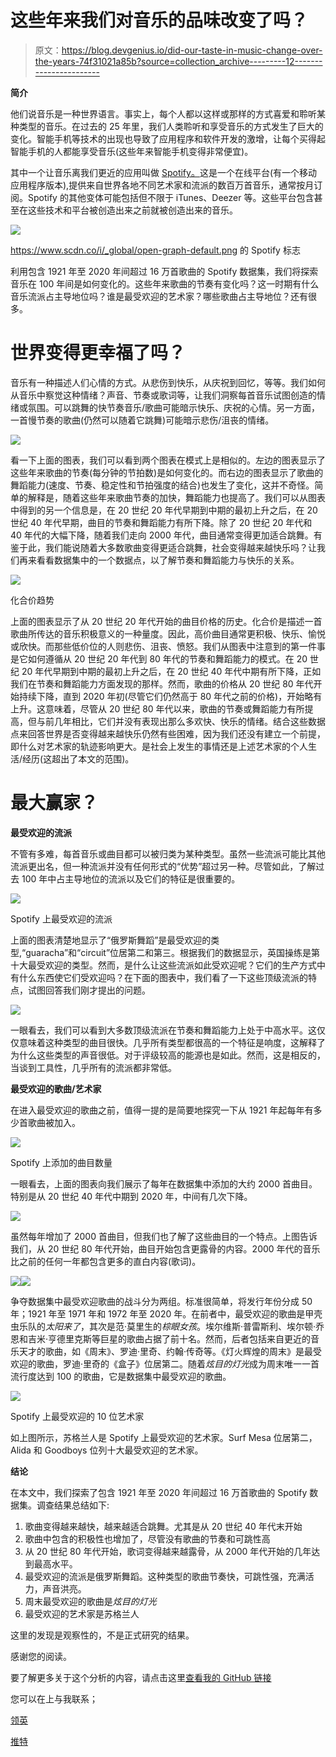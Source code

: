 # 这些年来我们对音乐的品味改变了吗？

> 原文：<https://blog.devgenius.io/did-our-taste-in-music-change-over-the-years-74f31021a85b?source=collection_archive---------12----------------------->

**简介**

他们说音乐是一种世界语言。事实上，每个人都以这样或那样的方式喜爱和聆听某种类型的音乐。在过去的 25 年里，我们人类聆听和享受音乐的方式发生了巨大的变化。智能手机等技术的出现也导致了应用程序和软件开发的激增，让每个买得起智能手机的人都能享受音乐(这些年来智能手机变得非常便宜)。

其中一个让音乐离我们更近的应用叫做 [Spotify。](https://www.spotify.com)这是一个在线平台(有一个移动应用程序版本),提供来自世界各地不同艺术家和流派的数百万首音乐，通常按月订阅。Spotify 的其他变体可能包括但不限于 iTunes、Deezer 等。这些平台包含甚至在这些技术和平台被创造出来之前就被创造出来的音乐。

![](img/5e54d2f95dc67fce0b2966478015d279.png)

https://www.scdn.co/i/_global/open-graph-default.png 的 Spotify 标志

利用包含 1921 年至 2020 年间超过 16 万首歌曲的 Spotify 数据集，我们将探索音乐在 100 年间是如何变化的。这些年来歌曲的节奏有变化吗？这一时期有什么音乐流派占主导地位吗？谁是最受欢迎的艺术家？哪些歌曲占主导地位？还有很多。

# 世界变得更幸福了吗？

音乐有一种描述人们心情的方式。从悲伤到快乐，从庆祝到回忆，等等。我们如何从音乐中察觉这种情绪？声音、节奏或歌词等，让我们洞察每首音乐试图创造的情绪或氛围。可以跳舞的快节奏音乐/歌曲可能暗示快乐、庆祝的心情。另一方面，一首慢节奏的歌曲(仍然可以随着它跳舞)可能暗示悲伤/沮丧的情绪。

![](img/4f6795fb44b932579c3a60d5e43b9d2c.png)

看一下上面的图表，我们可以看到两个图表在模式上是相似的。左边的图表显示了这些年来歌曲的节奏(每分钟的节拍数)是如何变化的。而右边的图表显示了歌曲的舞蹈能力(速度、节奏、稳定性和节拍强度的结合)也发生了变化，这并不奇怪。简单的解释是，随着这些年来歌曲节奏的加快，舞蹈能力也提高了。我们可以从图表中得到的另一个信息是，在 20 世纪 20 年代早期到中期的最初上升之后，在 20 世纪 40 年代早期，曲目的节奏和舞蹈能力有所下降。除了 20 世纪 20 年代和 40 年代的大幅下降，随着我们走向 2000 年代，曲目通常变得更加适合跳舞。有鉴于此，我们能说随着大多数歌曲变得更适合跳舞，社会变得越来越快乐吗？让我们再来看看数据集中的一个数据点，以了解节奏和舞蹈能力与快乐的关系。

![](img/2d488229a77beaf92bf37f679675c9be.png)

化合价趋势

上面的图表显示了从 20 世纪 20 年代开始的曲目价格的历史。化合价是描述一首歌曲所传达的音乐积极意义的一种量度。因此，高价曲目通常更积极、快乐、愉悦或欣快。而那些低价位的人则悲伤、沮丧、愤怒。我们从图表中注意到的第一件事是它如何遵循从 20 世纪 20 年代到 80 年代的节奏和舞蹈能力的模式。在 20 世纪 20 年代早期到中期的最初上升之后，在 20 世纪 40 年代中期有所下降，正如我们在节奏和舞蹈能力方面发现的那样。然而，歌曲的价格从 20 世纪 80 年代开始持续下降，直到 2020 年初(尽管它们仍然高于 80 年代之前的价格)，开始略有上升。这意味着，尽管从 20 世纪 80 年代以来，歌曲的节奏或舞蹈能力有所提高，但与前几年相比，它们并没有表现出那么多欢快、快乐的情绪。结合这些数据点来回答世界是否变得越来越快乐仍然有些困难，因为我们还没有建立一个前提，即什么对艺术家的轨迹影响更大。是社会上发生的事情还是上述艺术家的个人生活/经历(这超出了本文的范围)。

# **最大赢家？**

**最受欢迎的流派**

不管有多难，每首音乐或曲目都可以被归类为某种类型。虽然一些流派可能比其他流派更出名，但一种流派并没有任何形式的“优势”超过另一种。尽管如此，了解过去 100 年中占主导地位的流派以及它们的特征是很重要的。

![](img/69fa97047fafbaf1abd2c8c1357f793c.png)

Spotify 上最受欢迎的流派

上面的图表清楚地显示了“俄罗斯舞蹈”是最受欢迎的类型,“guaracha”和“circuit”位居第二和第三。根据我们的数据显示，英国操练是第十大最受欢迎的类型。然而，是什么让这些流派如此受欢迎呢？它们的生产方式中有什么东西使它们受欢迎吗？在下面的图表中，我们看了一下这些顶级流派的特点，试图回答我们刚才提出的问题。

![](img/bf3de5682d965682695eaf075f523f3b.png)

一眼看去，我们可以看到大多数顶级流派在节奏和舞蹈能力上处于中高水平。这仅仅意味着这种类型的曲目很快。几乎所有类型都很高的一个特征是响度，这解释了为什么这些类型的声音很低。对于评级较高的能源也是如此。然而，这是相反的，当谈到工具性，几乎所有的流派都非常低。

**最受欢迎的歌曲/艺术家**

在进入最受欢迎的歌曲之前，值得一提的是简要地探究一下从 1921 年起每年有多少首歌曲被加入。

![](img/828a49053f72a65afe85be5d77f23827.png)

Spotify 上添加的曲目数量

一眼看去，上面的图表向我们展示了每年在数据集中添加的大约 2000 首曲目。特别是从 20 世纪 40 年代中期到 2020 年，中间有几次下降。

![](img/3cb7cdb1901558e0c82f80c96f9b7dfe.png)

虽然每年增加了 2000 首曲目，但我们也了解了这些曲目的一个特点。上图告诉我们，从 20 世纪 80 年代开始，曲目开始包含更露骨的内容。2000 年代的音乐比之前的任何一年都包含更多的直白内容(歌词)。

![](img/e4392e82086f6d3d7b0f18dc3e104da8.png)![](img/6fc4b9fdd5b29ed39948e69e34f17edc.png)

争夺数据集中最受欢迎歌曲的战斗分为两组。标准很简单，将发行年份分成 50 年；1921 年至 1971 年和 1972 年至 2020 年。在前者中，最受欢迎的歌曲是甲壳虫乐队的*太阳来了*，其次是范·莫里生的*棕眼女孩*。埃尔维斯·普雷斯利、埃尔顿·乔恩和吉米·亨德里克斯等巨星的歌曲占据了前十名。然而，后者包括来自更近的音乐天才的歌曲，如《周末》、罗迪·里奇、约翰·传奇等。《灯火辉煌的周末》是最受欢迎的歌曲，罗迪·里奇的《盒子》位居第二。随着*炫目的灯光*成为周末唯一一首流行度达到 100 的歌曲，它是数据集中最受欢迎的歌曲。

![](img/166d82b9efe3e4de34014caa0350b3b9.png)

Spotify 上最受欢迎的 10 位艺术家

如上图所示，苏格兰人是 Spotify 上最受欢迎的艺术家。Surf Mesa 位居第二，Alida 和 Goodboys 位列十大最受欢迎的艺术家。

**结论**

在本文中，我们探索了包含 1921 年至 2020 年间超过 16 万首歌曲的 Spotify 数据集。调查结果总结如下:

1.  歌曲变得越来越快，越来越适合跳舞。尤其是从 20 世纪 40 年代末开始
2.  歌曲中包含的积极性也增加了，尽管没有歌曲的节奏和可跳性高
3.  从 20 世纪 80 年代开始，歌词变得越来越露骨，从 2000 年代开始的几年达到最高水平。
4.  最受欢迎的流派是俄罗斯舞蹈。这种类型的歌曲节奏快，可跳性强，充满活力，声音洪亮。
5.  周末最受欢迎的歌曲是*炫目的灯光*
6.  最受欢迎的艺术家是苏格兰人

这里的发现是观察性的，不是正式研究的结果。

感谢您的阅读。

要了解更多关于这个分析的内容，请点击这里[查看我的 GitHub 链接](https://github.com/e-ayeni)

您可以在上与我联系；

[领英](https://www.linkedin.com/in/emmanuel-ayeni-49baaab2/)

[推特](https://twitter.com/EmmanuelAyeni5)